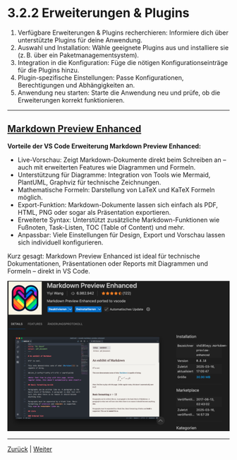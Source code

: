 # 3.2.2 Erweiterungen & Plugins

1. Verfügbare Erweiterungen & Plugins recherchieren: Informiere dich über unterstützte Plugins für deine Anwendung.
2. Auswahl und Installation: Wähle geeignete Plugins aus und installiere sie (z. B. über ein Paketmanagementsystem).
3. Integration in die Konfiguration: Füge die nötigen Konfigurationseinträge für die Plugins hinzu.
4. Plugin-spezifische Einstellungen: Passe Konfigurationen, Berechtigungen und Abhängigkeiten an.
5. Anwendung neu starten: Starte die Anwendung neu und prüfe, ob die Erweiterungen korrekt funktionieren.

---

## [Markdown Preview Enhanced](https://github.com/shd101wyy/vscode-markdown-preview-enhanced)

**Vorteile der VS Code Erweiterung Markdown Preview Enhanced:**

- Live-Vorschau: Zeigt Markdown-Dokumente direkt beim Schreiben an – auch mit erweiterten Features wie Diagrammen und Formeln.
- Unterstützung für Diagramme: Integration von Tools wie Mermaid, PlantUML, Graphviz für technische Zeichnungen.
- Mathematische Formeln: Darstellung von LaTeX und KaTeX Formeln möglich.
- Export-Funktion: Markdown-Dokumente lassen sich einfach als PDF, HTML, PNG oder sogar als Präsentation exportieren.
- Erweiterte Syntax: Unterstützt zusätzliche Markdown-Funktionen wie Fußnoten, Task-Listen, TOC (Table of Content) und mehr.
- Anpassbar: Viele Einstellungen für Design, Export und Vorschau lassen sich individuell konfigurieren.

Kurz gesagt: Markdown Preview Enhanced ist ideal für technische Dokumentationen, Präsentationen oder Reports mit Diagrammen und Formeln – direkt in VS Code.

![Markdown Preview Enhanced](/images/markdown_preview_enhanced.png)

---

[Zurück](/docs/3/2/1/README.md) | [Weiter](/docs/3/2/3/README.md)
